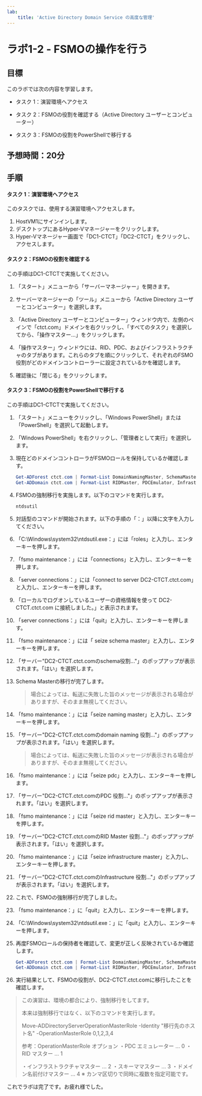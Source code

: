```yaml
---
lab:
    title: 'Active Directory Domain Service の高度な管理'
---
```


# ラボ1-2  - FSMOの操作を行う

## 目標

このラボでは次の内容を学習します。

+ タスク 1：演習環境へアクセス

+ タスク 2：FSMOの役割を確認する（Active Directory ユーザーとコンピューター）

+ タスク 3：FSMOの役割をPowerShellで移行する






## 予想時間：20分



## 手順

#### タスク 1：演習環境へアクセス

このタスクでは、使用する演習環境へアクセスします。

1. HostVM1にサインインします。
1. デスクトップにあるHyper-Vマネージャーをクリックします。
1. Hyper-Vマネージャー画面で「DC1-CTCT」「DC2-CTCT」をクリックし、アクセスします。



#### タスク 2：FSMOの役割を確認する

この手順はDC1-CTCTで実施してください。

1. 「スタート」メニューから「サーバーマネージャー」を開きます。

1. サーバーマネージャーの「ツール」メニューから「Active Directory ユーザーとコンピューター」を選択します。

1. 「Active Directory ユーザーとコンピューター」ウィンドウ内で、左側のペインで「ctct.com」ドメインを右クリックし、「すべてのタスク」を選択してから、「操作マスター...」をクリックします。

1. 「操作マスター」ウィンドウには、RID、PDC、およびインフラストラクチャのタブがあります。これらのタブを順にクリックして、それぞれのFSMO役割がどのドメインコントローラーに設定されているかを確認します。

1. 確認後に「閉じる」をクリックします。




#### タスク 3：FSMOの役割をPowerShellで移行する

この手順はDC1-CTCTで実施してください。

1. 「スタート」メニューをクリックし、「Windows PowerShell」または「PowerShell」を選択して起動します。

1. 「Windows PowerShell」を右クリックし、「管理者として実行」を選択します。

1. 現在どのドメインコントローラがFSMOロールを保持しているか確認します。

   ```powershell
   Get-ADForest ctct.com | Format-List DomainNamingMaster, SchemaMaster
   Get-ADDomain ctct.com | Format-List RIDMaster, PDCEmulator, InfrastructureMaster
   ```

1. FSMOの強制移行を実施します。以下のコマンドを実行します。

   ```powershell
   ntdsutil
   ```

1. 対話型のコマンドが開始されます。以下の手順の「：」以降に文字を入力してください。

1. 「C:\Windows\system32\ntdsutil.exe：」には「roles」と入力し、エンターキーを押します。

1. 「fsmo maintenance：」には「connections」と入力し、エンターキーを押します。

1. 「server connections：」には「connect to server DC2-CTCT.ctct.com」と入力し、エンターキーを押します。

1. 「ローカルでログオンしているユーザーの資格情報を使って DC2-CTCT.ctct.com に接続しました。」と表示されます。

1. 「server connections：」には「quit」と入力し、エンターキーを押します。

1. 「fsmo maintenance：」には「 seize schema master」と入力し、エンターキーを押します。

1. 「サーバー"DC2-CTCT.ctct.comのschema役割..."」のポップアップが表示されます。「はい」を選択します。

1. Schema Masterの移行が完了します。

    > 場合によっては、転送に失敗した旨のメッセージが表示される場合がありますが、そのまま無視してください。

1. 「fsmo maintenance：」には「seize naming master」と入力し、エンターキーを押します。

1. 「サーバー"DC2-CTCT.ctct.comのdomain naming 役割..."」のポップアップが表示されます。「はい」を選択します。

    > 場合によっては、転送に失敗した旨のメッセージが表示される場合がありますが、そのまま無視してください。

1. 「fsmo maintenance：」には「seize pdc」と入力し、エンターキーを押します。

1. 「サーバー"DC2-CTCT.ctct.comのPDC 役割..."」のポップアップが表示されます。「はい」を選択します。

1. 「fsmo maintenance：」には「seize rid master」と入力し、エンターキーを押します。

1. 「サーバー"DC2-CTCT.ctct.comのRID Master 役割..."」のポップアップが表示されます。「はい」を選択します。

1. 「fsmo maintenance：」には「seize infrastructure master」と入力し、エンターキーを押します。

1. 「サーバー"DC2-CTCT.ctct.comのInfrastructure 役割..."」のポップアップが表示されます。「はい」を選択します。

1. これで、FSMOの強制移行が完了しました。

1. 「fsmo maintenance：」に「quit」と入力し、エンターキーを押します。

1. 「C:\Windows\system32\ntdsutil.exe：」に「quit」と入力し、エンターキーを押します。

1. 再度FSMOロールの保持者を確認して、変更が正しく反映されているか確認します。

    ```powershell
    Get-ADForest ctct.com | Format-List DomainNamingMaster, SchemaMaster
    Get-ADDomain ctct.com | Format-List RIDMaster, PDCEmulator, InfrastructureMaster
    ```

1. 実行結果として、FSMOの役割が、DC2-CTCT.ctct.comに移行したことを確認します。

> この演習は、環境の都合により、強制移行をしてます。
>
> 本来は強制移行ではなく、以下のコマンドを実行します。
>
> Move-ADDirectoryServerOperationMasterRole -Identity "移行先のホスト名" -OperationMasterRole 0,1,2,3,4
>
> 参考：OperationMasterRole オプション
> ・PDC エミュレーター … 0
> ・RID マスター … 1
>
> ・インフラストラクチャマスター … 2
> ・スキーママスター … 3
> ・ドメイン名前付けマスター … 4
> ※ カンマ区切りで同時に複数を指定可能です。



これでラボは完了です。お疲れ様でした。
